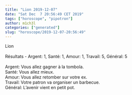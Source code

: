 ```yaml
---
title: "Lion 2019-12-07"
date: "Sat Dec  7 20:56:49 CET 2019"
tags: ["horoscope", "pipotron"]
author: m1ch3l
categories: ["generated"]
slug: "horoscope/2019-12-07-20:56:49"
---
```


Lion<br>
<br>
Résultats - Argent: 1, Santé: 1, Amour: 1, Travail: 5, Général: 5<br>
<br>
Argent:  Vous allez gagner à la tombola. <br>
Santé:   Vous allez mieux. <br>
Amour:   Vous allez retomber sur votre ex. <br>
Travail: Votre patron va organiser un barbecue. <br>
Général: L’avenir vient en petit pot.<br>
